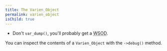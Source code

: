 ```yaml
---
title: The Varien_Object
permalink: varien_object
isChild: true
---
```

* Don't `var_dump()`, you'll probably get a <abbr title="White Screen of Death">WSOD</abbr>.

You can inspect the contents of a `Varien_Object` with the `->debug()` method.

